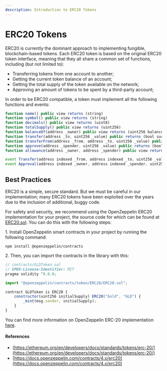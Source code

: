 ```yaml
---
description: Introduction to ERC20 Tokens
---
```


# ERC20 Tokens

ERC20 is currently the dominant approach to implementing fungible, blockchain-based tokens. Each ERC20 token is based on the original ERC20 token interface, meaning that they all share a common set of functions, including (but not limited to):

* Transferring tokens from one account to another;
* Getting the current token balance of an account;
* Getting the total supply of the token available on the network;
* Approving an amount of tokens to be spent by a third-party account;

In order to be ERC20 compatible, a token must implement all the following functions and events:

```javascript
function name() public view returns (string)
function symbol() public view returns (string)
function decimals() public view returns (uint8)
function totalSupply() public view returns (uint256)
function balanceOf(address _owner) public view returns (uint256 balance)
function transfer(address _to, uint256 _value) public returns (bool success)
function transferFrom(address _from, address _to, uint256 _value) public returns (bool success)
function approve(address _spender, uint256 _value) public returns (bool success)
function allowance(address _owner, address _spender) public view returns (uint256 remaining)
```

```javascript
event Transfer(address indexed _from, address indexed _to, uint256 _value)
event Approval(address indexed _owner, address indexed _spender, uint256 _value)
```

## Best Practices

ERC20 is a simple, secure standard. But we must be careful in our implementation; many ERC20 tokens have been exploited over the years due to the inclusion of additional, buggy code.

For safety and security, we recommend using the OpenZeppelin ERC20 implementation for your project, the source code for which can be found at[ ERC20.sol](https://github.com/OpenZeppelin/openzeppelin-contracts/blob/master/contracts/token/ERC20/ERC20.sol). You can do this with the following steps:

1\. Install OpenZeppelin smart contracts in your project by running the following command:

`npm install @openzeppelin/contracts`

2\. Then, you can import the contracts in the library with this:

```javascript
// contracts/GLDToken.sol
// SPDX-License-Identifier: MIT
pragma solidity ^0.8.0;

import "@openzeppelin/contracts/token/ERC20/ERC20.sol";

contract GLDToken is ERC20 {
    constructor(uint256 initialSupply) ERC20("Gold", "GLD") {
        _mint(msg.sender, initialSupply);
    }
}
```

You can find more information on OpenZeppelin ERC-20 implementation [here](https://docs.openzeppelin.com/contracts/4.x/erc20).

#### References

* [https://ethereum.org/en/developers/docs/standards/tokens/erc-20/](https://ethereum.org/en/developers/docs/standards/tokens/erc-20/)
* [https://docs.openzeppelin.com/contracts/4.x/erc20](https://docs.openzeppelin.com/contracts/4.x/erc20)
